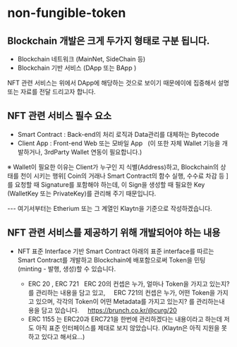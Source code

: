 # non-fungible-token

## Blockchain 개발은 크게 두가지 형태로 구분 됩니다. 
- Blockchain 네트워크 (MainNet, SideChain 등)
- Blockchain 기반 서비스 (DApp 또는 BApp )

NFT 관련 서비스는 위에서 DApp에 해당하는 것으로 보이기 때문에이에 집중해서 설명 또는 자료를 전달 드리고자 합니다.

## NFT 관련 서비스 필수 요소
- Smart Contract : Back-end의 처리 로직과 Data관리를 대체하는 Bytecode
- Client App : Front-end Web 또는 모바일 App
  (이 또한 자체 Wallet 기능을 개발하거나, 3rdParty Wallet 연동이 필요합니다.)
  
※ Wallet이 필요한 이유는 Client가 누구인 지 식별(Address)하고,
  Blockchain의 상태를 천이 시키는 행위[ Coin의 거래나 Smart Contract의 함수 실행, 수수료 차감 등 ]를 요청할 때 Signature를
  포함해야 하는데, 이 Sign을 생성할 때 필요한 Key (WalletKey 또는 PrivateKey)를 관리해 주기 때문입니다.
  
  
--- 여기서부터는 Etherium 또는 그 계열인 Klaytn을 기준으로 작성하겠습니다.
## NFT 관련 서비스를 제공하기 위해 개발되어야 하는 내용
- NFT 표준 Interface 기반 Smart Contract
아래의 표준 interface를 따르는 Smart Contract를 개발하고 Blockchain에 배포함으로써 Token을 민팅 (minting - 발행, 생성)할 수 있습니다.

  - ERC 20 , ERC 721
    ERC 20의 컨셉은 누가, 얼마나 Token을 가지고 있는지?를 관리하는 내용을 담고 있고,
    ERC 721의 컨셉은 누가, 어떤 Token을 가지고 있으며, 각각의 Token이 어떤 Metadata를 가지고 있는지? 를 관리하는내용을 담고 있습니다.
    https://brunch.co.kr/@curg/20
  - ERC 1155 는 ERC20과 ERC721을 한번에 관리하겠다는 내용이라고 하는데 저도 아직 표준 인터페이스를 제대로 보지 않았습니다. (Klaytn은 아직 지원을 못하고 있다고 해서요...) 
  

